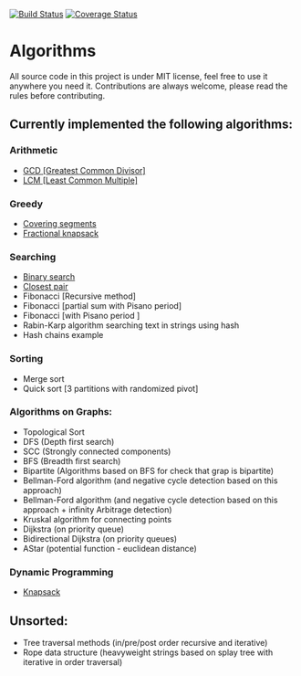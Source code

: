 
[![Build Status](https://travis-ci.org/ArseniyAntonov/Algorithms.svg?branch=master)](https://travis-ci.org/ArseniyAntonov/Algorithms)  [![Coverage Status](https://coveralls.io/repos/github/ArseniyAntonov/Algorithms/badge.svg?branch=master)](https://coveralls.io/github/ArseniyAntonov/Algorithms?branch=master) 


# Algorithms
All source code in this project is under MIT license, feel free to use it anywhere you need it.
Contributions are always welcome, please read the rules before contributing.


## Currently implemented the following algorithms:

### Arithmetic
 - [GCD [Greatest Common Divisor]](arithmetic/gcd.py)
 - [LCM [Least Common Multiple]](arithmetic/lcm.py)

### Greedy
 - [Covering segments](greedy/covering_segments.py)
 - [Fractional knapsack](greedy/fractional_knapsack.py)
 
### Searching
 - [Binary search](search/binary_search.py)
 - [Closest pair](search/closest_pair.py)
 - Fibonacci [Recursive method]
 - Fibonacci [partial sum with Pisano period]
 - Fibonacci [with Pisano period ]
 - Rabin-Karp algorithm searching text in strings using hash
 - Hash chains example
### Sorting
 - Merge sort
 - Quick sort [3 partitions with randomized pivot]
### Algorithms on Graphs:
 - Topological Sort
 - DFS (Depth first search)
 - SCC (Strongly connected components)
 - BFS (Breadth first search)
 - Bipartite (Algorithms based on BFS for check that grap is bipartite)
 - Bellman-Ford algorithm (and negative cycle detection based on this approach)
 - Bellman-Ford algorithm (and negative cycle detection based on this approach + infinity Arbitrage detection)
 - Kruskal algorithm for connecting points
 - Dijkstra (on priority queue)
 - Bidirectional Dijkstra (on priority queues)
 - AStar  (potential function - euclidean distance)
### Dynamic Programming
 - [Knapsack](dynamic_programming/knapsack.py)

## Unsorted:
 - Tree traversal methods (in/pre/post order recursive and iterative)
 - Rope data structure (heavyweight strings based on splay tree with iterative in order traversal)


